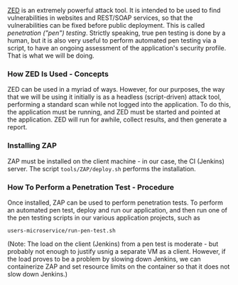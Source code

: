 [ZED](https://www.owasp.org/index.php/OWASP_Zed_Attack_Proxy_Project) is an extremely powerful attack tool. It is intended to be used to find vulnerabilities in websites and REST/SOAP services, so that the vulnerabilities can be fixed before public deployment. This is called *penetration ("pen") testing*. Strictly speaking, true pen testing is done by a human, but it is also very useful to perform automated pen testing via a script, to have an ongoing assessment of the application's security profile. That is what we will be doing.
### How ZED Is Used - Concepts
ZED can be used in a myriad of ways. However, for our purposes, the way that we will be using it initially is as a headless (script-driven) attack tool, performing a standard scan while not logged into the application. To do this, the application must be running, and ZED must be started and pointed at the application. ZED will run for awhile, collect results, and then generate a report.
### Installing ZAP
ZAP must be installed on the client machine - in our case, the CI (Jenkins) server. The script `tools/ZAP/deploy.sh` performs the installation.
### How To Perform a Penetration Test - Procedure
Once installed, ZAP can be used to perform penetration tests. To perform an automated pen test, deploy and run our application, and then run one of the pen testing scripts in our various application projects, such as
```
users-microservice/run-pen-test.sh
```
(Note: The load on the client (Jenkins) from a pen test is moderate - but probably not enough to justify usnig a separate VM as a client. However, if the load proves to be a problem by slowing down Jenkins, we can containerize ZAP and set resource limits on the container so that it does not slow down Jenkins.)
